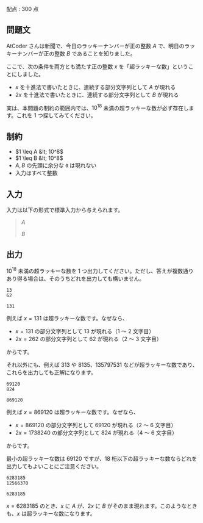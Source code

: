 配点 : $300$ 点

## 問題文

AtCoder さんは新聞で、今日のラッキーナンバーが正の整数 $A$ で、明日のラッキーナンバーが正の整数 $B$ であることを知りました。

ここで、次の条件を両方とも満たす正の整数 $x$ を「超ラッキーな数」ということにしました。

- $x$ を十進法で書いたときに、連続する部分文字列として $A$ が現れる
- $2x$ を十進法で書いたときに、連続する部分文字列として $B$ が現れる

実は、本問題の制約の範囲内では、$10^{18}$ 未満の超ラッキーな数が必ず存在します。これを $1$ つ探してみてください。

## 制約

- $1 \leq A &lt; 10^8$
- $1 \leq B &lt; 10^8$
- $A, B$ の先頭に余分な `0` は現れない
- 入力はすべて整数

## 入力

入力は以下の形式で標準入力から与えられます。  

> $A$
> 
> $B$

## 出力

$10^{18}$ 未満の超ラッキーな数を $1$ つ出力してください。ただし、答えが複数通りあり得る場合は、そのうちどれを出力しても構いません。

```input1
13
62
```

```output1
131
```

例えば $x = 131$ は超ラッキーな数です。なぜなら、

- $x = 131$ の部分文字列として $13$ が現れる（$1$ ～ $2$ 文字目）
- $2x = 262$ の部分文字列として $62$ が現れる（$2$ ～ $3$ 文字目）

からです。

それ以外にも、例えば $313$ や $8135$、$135797531$ などが超ラッキーな数であり、これらを出力しても正解になります。

```input2
69120
824
```

```output2
869120
```

例えば $x = 869120$ は超ラッキーな数です。なぜなら、

- $x = 869120$ の部分文字列として $69120$ が現れる（$2$ ～ $6$ 文字目）
- $2x = 1738240$ の部分文字列として $824$ が現れる（$4$ ～ $6$ 文字目）

からです。

最小の超ラッキーな数は $69120$ ですが、$18$ 桁以下の超ラッキーな数ならどれを出力してもよいことにご注意ください。

```input3
6283185
12566370
```

```output3
6283185
```

$x = 6283185$ のとき、$x$ に $A$ が、$2x$ に $B$ がそのまま現れます。このようなときも、$x$ は超ラッキーな数になります。